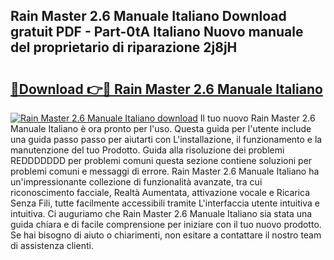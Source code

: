 ## Rain Master 2.6 Manuale Italiano Download gratuit PDF - Part-0tA Italiano Nuovo manuale del proprietario di riparazione 2j8jH

# <h2><a href="http://dfggju.blite.top/?on=Rain+Master+2.6+Manuale+Italiano">🔗Download 👉🔴 Rain Master 2.6 Manuale Italiano</a></h2>

[![Rain Master 2.6 Manuale Italiano download](https://i.imgur.com/lujVjoI.png)](http://dfggju.blite.top/?on=Rain+Master+2.6+Manuale+Italiano)
Il tuo nuovo Rain Master 2.6 Manuale Italiano è ora pronto per l'uso. Questa guida per l'utente include una guida passo passo per aiutarti con L'installazione, il funzionamento e la manutenzione del tuo Prodotto. Guida alla risoluzione dei problemi REDDDDDDD per problemi comuni questa sezione contiene soluzioni per problemi comuni e messaggi di errore. Rain Master 2.6 Manuale Italiano ha un'impressionante collezione di funzionalità avanzate, tra cui riconoscimento facciale, Realtà Aumentata, attivazione vocale e Ricarica Senza Fili, tutte facilmente accessibili tramite L'interfaccia utente intuitiva e intuitiva. Ci auguriamo che Rain Master 2.6 Manuale Italiano sia stata una guida chiara e di facile comprensione per iniziare con il tuo nuovo prodotto. Se hai bisogno di aiuto o chiarimenti, non esitare a contattare il nostro team di assistenza clienti.
